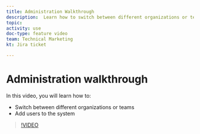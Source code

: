 ```yaml
---
title: Administration Walkthrough
description:  Learn how to switch between different organizations or teams and add users to the system in [!DNL Adobe Workfront Fusion].
topic: 
activity: use
doc-type: feature video
team: Technical Marketing
kt: Jira ticket 

---
```

# Administration walkthrough

In this video, you will learn how to:

* Switch between different organizations or teams
* Add users to the system

>[!VIDEO](https://video.tv.adobe.com/v/335310/?quality=12)

